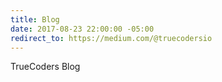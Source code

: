 ```yaml
---
title: Blog
date: 2017-08-23 22:00:00 -05:00
redirect_to: https://medium.com/@truecodersio
---
```


TrueCoders Blog